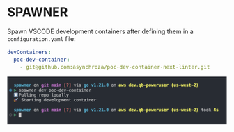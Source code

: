 # SPAWNER

Spawn VSCODE development containers after defining them in a `configuration.yaml` file:

```yaml
devContainers:
  poc-dev-container:
    - git@github.com:asynchroza/poc-dev-container-next-linter.git

```

![Pulling repo locally and starting dev container](images/run-dev.png)
